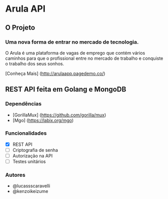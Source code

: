# Arula API

## O Projeto

### Uma nova forma de entrar no mercado de tecnologia.

O Arula é uma plataforma de vagas de emprego que contém vários caminhos para que o profissional entre no mercado de trabalho e conquiste o trabalho dos seus sonhos.

[Conheça Mais] (http://arulaapp.pagedemo.co/)

## REST API feita em Golang e MongoDB

### Dependências

* [GorillaMux] (https://github.com/gorilla/mux)
* [Mgo] (https://labix.org/mgo)

### Funcionalidades

- [x] REST API
- [ ] Criptografia de senha
- [ ] Autorização na API
- [ ] Testes unitários

### Autores

* @lucassscaravelli
* @kenzoikeizume
